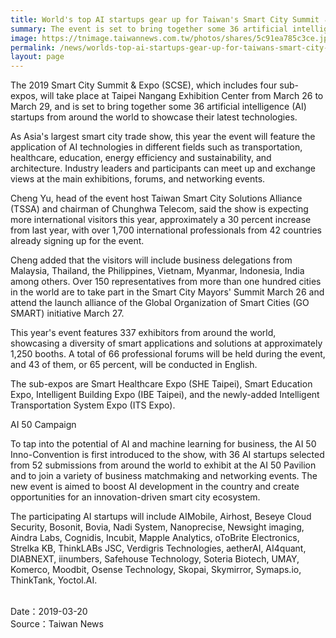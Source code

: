 ```yaml
---
title: World's top AI startups gear up for Taiwan's Smart City Summit ＆ Expo
summary: The event is set to bring together some 36 artificial intelligence developers from around the world to showcase their latest technologies
image: https://tnimage.taiwannews.com.tw/photos/shares/5c91ea785c3ce.jpg
permalink: /news/worlds-top-ai-startups-gear-up-for-taiwans-smart-city-summit-expo/
layout: page
---
```

The 2019 Smart City Summit & Expo (SCSE), which includes four sub-expos, will take place at Taipei Nangang Exhibition Center from March 26 to March 29, and is set to bring together some 36 artificial intelligence (AI) startups from around the world to showcase their latest technologies.

As Asia's largest smart city trade show, this year the event will feature the application of AI technologies in different fields such as transportation, healthcare, education, energy efficiency and sustainability, and architecture. Industry leaders and participants can meet up and exchange views at the main exhibitions, forums, and networking events.

Cheng Yu, head of the event host Taiwan Smart City Solutions Alliance (TSSA) and chairman of Chunghwa Telecom, said the show is expecting more international visitors this year, approximately a 30 percent increase from last year, with over 1,700 international professionals from 42 countries already signing up for the event.

Cheng added that the visitors will include business delegations from Malaysia, Thailand, the Philippines, Vietnam, Myanmar, Indonesia, India among others. Over 150 representatives from more than one hundred cities in the world are to take part in the Smart City Mayors' Summit March 26 and attend the launch alliance of the Global Organization of Smart Cities (GO SMART) initiative March 27.

This year's event features 337 exhibitors from around the world, showcasing a diversity of smart applications and solutions at approximately 1,250 booths. A total of 66 professional forums will be held during the event, and 43 of them, or 65 percent, will be conducted in English.

The sub-expos are Smart Healthcare Expo (SHE Taipei), Smart Education Expo, Intelligent Building Expo (IBE Taipei), and the newly-added Intelligent Transportation System Expo (ITS Expo).

AI 50 Campaign

To tap into the potential of AI and machine learning for business, the AI 50 Inno-Convention is first introduced to the show, with 36 AI startups selected from 52 submissions from around the world to exhibit at the AI 50 Pavilion and to join a variety of business matchmaking and networking events. The new event is aimed to boost AI development in the country and create opportunities for an innovation-driven smart city ecosystem.

The participating AI startups will include AIMobile, Airhost, Beseye Cloud Security, Bosonit, Bovia, Nadi System, Nanoprecise, Newsight imaging, Aindra Labs, Cognidis, Incubit, Mapple Analytics, oToBrite Electronics, Strelka KB, ThinkLABs JSC, Verdigris Technologies, aetherAI, AI4quant, DIABNEXT, iinumbers, Safehouse Technology, Soteria Biotech, UMAY, Komerco, Moodbit, Osense Technology, Skopai, Skymirror, Symaps.io, ThinkTank, Yoctol.AI.

<br/>
Date：2019-03-20
<br/>
Source：Taiwan News
